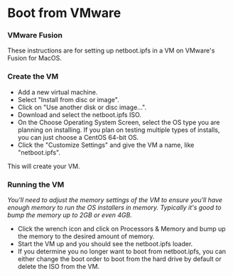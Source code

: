 # Boot from VMware 

### VMware Fusion

These instructions are for setting up netboot.ipfs in a VM on VMware's Fusion for MacOS.

### Create the VM

* Add a new virtual machine.
* Select "Install from disc or image".
* Click on "Use another disk or disc image...".
* Download and select the netboot.ipfs ISO.
* On the Choose Operating System Screen, select the OS type you are planning on installing.  If you plan on testing multiple types of installs, you can just choose a CentOS 64-bit OS.
* Click the "Customize Settings" and give the VM a name, like "netboot.ipfs".

This will create your VM.  

### Running the VM

_You'll need to adjust the memory settings of the VM to ensure you'll have enough memory to run the OS installers in memory.  Typically it's good to bump the memory up to 2GB or even 4GB._

* Click the wrench icon and click on Processors & Memory and bump up the memory to the desired amount of memory.
* Start the VM up and you should see the netboot.ipfs loader.
* If you determine you no longer want to boot from netboot.ipfs, you can either change the boot order to boot from the hard drive by default or delete the ISO from the VM.
